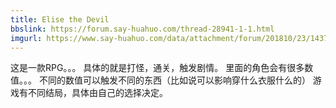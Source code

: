 ```yaml
---
title: Elise the Devil
bbslink: https://forum.say-huahuo.com/thread-28941-1-1.html
imgurl: https://www.say-huahuo.com/data/attachment/forum/201810/23/143714z24aqi5uqvv3qz4u.jpg
---
```


这是一款RPG。。。
具体的就是打怪，通关，触发剧情。
里面的角色会有很多数值。。。
不同的数值可以触发不同的东西（比如说可以影响穿什么衣服什么的）
游戏有不同结局，具体由自己的选择决定。<!--more-->
